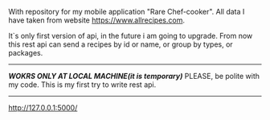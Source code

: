 With repository for my mobile application "Rare Chef-cooker".
All data I have taken from website https://www.allrecipes.com.

It`s only first version of api, in the future i am going to upgrade. 
From now this rest api can send a recipes by id or name, or group by types, or packages.

***
***WOKRS ONLY AT LOCAL MACHINE(it is temporary)***
PLEASE, be polite with my code. This is my first try to write rest api.
***





http://127.0.0.1:5000/